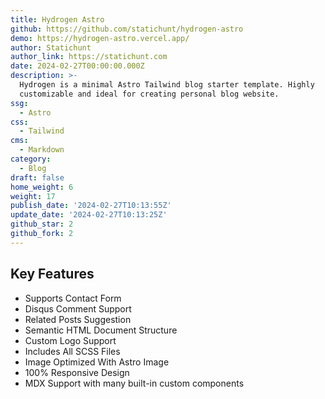 ```yaml
---
title: Hydrogen Astro
github: https://github.com/statichunt/hydrogen-astro
demo: https://hydrogen-astro.vercel.app/
author: Statichunt
author_link: https://statichunt.com
date: 2024-02-27T00:00:00.000Z
description: >-
  Hydrogen is a minimal Astro Tailwind blog starter template. Highly
  customizable and ideal for creating personal blog website.
ssg:
  - Astro
css:
  - Tailwind
cms:
  - Markdown
category:
  - Blog
draft: false
home_weight: 6
weight: 17
publish_date: '2024-02-27T10:13:55Z'
update_date: '2024-02-27T10:13:25Z'
github_star: 2
github_fork: 2
---
```


## Key Features

- Supports Contact Form
- Disqus Comment Support
- Related Posts Suggestion
- Semantic HTML Document Structure
- Custom Logo Support
- Includes All SCSS Files
- Image Optimized With Astro Image
- 100% Responsive Design
- MDX Support with many built-in custom components
